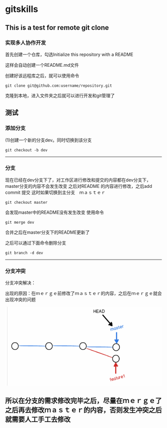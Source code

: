 # gitskills
This is a test for remote git clone
---
### 实现多人协作开发
首先创建一个仓库，勾选Initialize this repository with a README

这样会自动创建一个README.md文件

创建好该远程库之后，就可以使用命令
```
git clone git@github.com:username/repository.git
```
克隆到本地，进入文件夹之后就可以进行开发和git管理了


测试
---
### 添加分支

(1)创建一个新的分支dev。同时切换到该分支
```
git checkout -b dev
```
---
### 分支
现在已经在dev分支下了，对工作区进行修改和提交的内容都在dev分支下，master分支的内容不会发生改变
之后对README 的内容进行修改，之后add commit 提交
这时如果切换到主分支　ｍａｓｔｅｒ
```
git checkout master
```
会发现master中的README没有发生改变
使用命令
```
git merge dev
```
合并之后在master分支下的README更新了


之后可以通过下面命令删除分支
```
git branch -d dev
```

---
### 分支冲突
分支冲突解决：

出现的原因：在ｍｅｒｇｅ前修改了ｍａｓｔｅｒ的内容，之后在ｍｅｒｇｅ就会出现冲突的问题

![conflict](/images/conflict.png)

所以在分支的需求修改完毕之后，尽量在ｍｅｒｇｅ了之后再去修改ｍａｓｔｅｒ的内容，否则发生冲突之后就需要人工手工去修改
---

